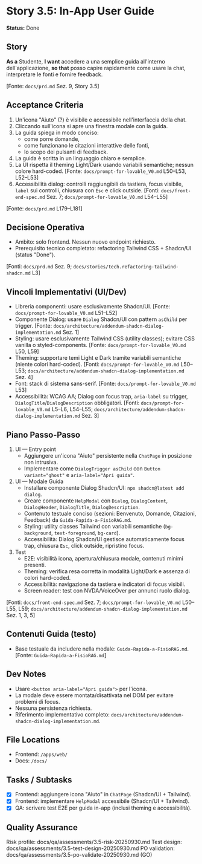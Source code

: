 # Story 3.5: In-App User Guide

**Status:** Done

## Story

**As a** Studente,
**I want** accedere a una semplice guida all'interno dell'applicazione,
**so that** posso capire rapidamente come usare la chat, interpretare le fonti e fornire feedback.

[Fonte: `docs/prd.md` Sez. 9, Story 3.5]

## Acceptance Criteria

1. Un'icona "Aiuto" (?) è visibile e accessibile nell'interfaccia della chat.
2. Cliccando sull'icona si apre una finestra modale con la guida.
3. La guida spiega in modo conciso:
   - come porre domande,
   - come funzionano le citazioni interattive delle fonti,
   - lo scopo dei pulsanti di feedback.
4. La guida è scritta in un linguaggio chiaro e semplice.
5. La UI rispetta il theming Light/Dark usando variabili semantiche; nessun colore hard-coded. [Fonte: `docs/prompt-for-lovable_V0.md` L50–L53, L52–L53]
6. Accessibilità dialog: controlli raggiungibili da tastiera, focus visibile, `label` sui controlli, chiusura con `Esc` e click outside. [Fonti: `docs/front-end-spec.md` Sez. 7; `docs/prompt-for-lovable_V0.md` L54–L55]

[Fonte: `docs/prd.md` L179–L181]

## Decisione Operativa

- Ambito: solo frontend. Nessun nuovo endpoint richiesto.
- Prerequisito tecnico completato: refactoring Tailwind CSS + Shadcn/UI (status "Done").

[Fonti: `docs/prd.md` Sez. 9; `docs/stories/tech.refactoring-tailwind-shadcn.md` L3]

## Vincoli Implementativi (UI/Dev)

- Libreria componenti: usare esclusivamente Shadcn/UI. [Fonte: `docs/prompt-for-lovable_V0.md` L51–L52]
- Componente Dialog: usare `Dialog` Shadcn/UI con pattern `asChild` per trigger. [Fonte: `docs/architecture/addendum-shadcn-dialog-implementation.md` Sez. 1]
- Styling: usare esclusivamente Tailwind CSS (utility classes); evitare CSS vanilla o styled-components. [Fonte: `docs/prompt-for-lovable_V0.md` L50, L59]
- Theming: supportare temi Light e Dark tramite variabili semantiche (niente colori hard-coded). [Fonti: `docs/prompt-for-lovable_V0.md` L50–L53; `docs/architecture/addendum-shadcn-dialog-implementation.md` Sez. 4]
- Font: stack di sistema sans-serif. [Fonte: `docs/prompt-for-lovable_V0.md` L53]
- Accessibilità: WCAG AA; Dialog con focus trap, `aria-label` su trigger, `DialogTitle`/`DialogDescription` obbligatori. [Fonti: `docs/prompt-for-lovable_V0.md` L5–L6, L54–L55; `docs/architecture/addendum-shadcn-dialog-implementation.md` Sez. 3]

## Piano Passo‑Passo

1. UI — Entry point
   - Aggiungere un'icona "Aiuto" persistente nella `ChatPage` in posizione non intrusiva.
   - Implementare come `DialogTrigger asChild` con `Button variant="ghost"` e `aria-label="Apri guida"`.
2. UI — Modale Guida
   - Installare componente Dialog Shadcn/UI: `npx shadcn@latest add dialog`.
   - Creare componente `HelpModal` con `Dialog`, `DialogContent`, `DialogHeader`, `DialogTitle`, `DialogDescription`.
   - Contenuto testuale conciso (sezioni: Benvenuto, Domande, Citazioni, Feedback) da `Guida-Rapida-a-FisioRAG.md`.
   - Styling: utility classes Tailwind con variabili semantiche (`bg-background`, `text-foreground`, `bg-card`).
   - Accessibilità: Dialog Shadcn/UI gestisce automaticamente focus trap, chiusura `Esc`, click outside, ripristino focus.
3. Test
   - E2E: visibilità icona, apertura/chiusura modale, contenuti minimi presenti.
   - Theming: verifica resa corretta in modalità Light/Dark e assenza di colori hard-coded.
   - Accessibilità: navigazione da tastiera e indicatori di focus visibili.
   - Screen reader: test con NVDA/VoiceOver per annunci ruolo dialog.

[Fonti: `docs/front-end-spec.md` Sez. 7; `docs/prompt-for-lovable_V0.md` L50–L55, L59; `docs/architecture/addendum-shadcn-dialog-implementation.md` Sez. 1, 3, 5]

## Contenuti Guida (testo)

- Base testuale da includere nella modale: `Guida-Rapida-a-FisioRAG.md`. [Fonte: `Guida-Rapida-a-FisioRAG.md`]

## Dev Notes

- Usare `<button aria-label="Apri guida">` per l'icona.
- La modale deve essere montata/disattivata nel DOM per evitare problemi di focus.
- Nessuna persistenza richiesta.
- Riferimento implementativo completo: `docs/architecture/addendum-shadcn-dialog-implementation.md`.

## File Locations

- Frontend: `/apps/web/`
- Docs: `/docs/`

## Tasks / Subtasks

- [x] Frontend: aggiungere icona "Aiuto" in `ChatPage` (Shadcn/UI + Tailwind).
- [x] Frontend: implementare `HelpModal` accessibile (Shadcn/UI + Tailwind).
- [x] QA: scrivere test E2E per guida in-app (inclusi theming e accessibilità).

## Quality Assurance

Risk profile: docs/qa/assessments/3.5-risk-20250930.md
Test design: docs/qa/assessments/3.5-test-design-20250930.md
PO validation: docs/qa/assessments/3.5-po-validate-20250930.md (GO)